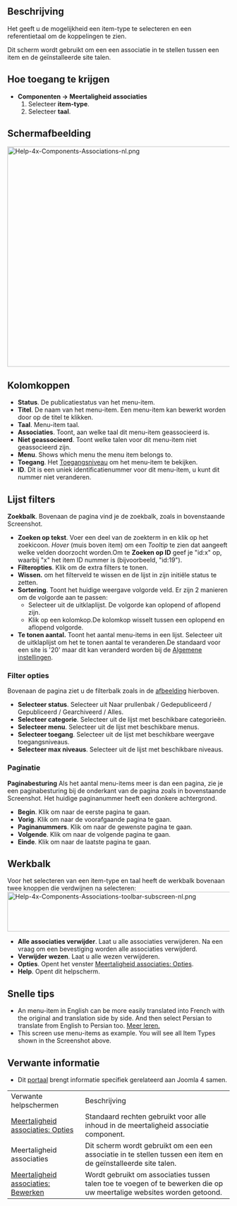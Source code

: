 <!-- Filename: Help4.x:Multilingual_Associations / Display title: Meertaligheid associaties -->

## Beschrijving

Het geeft u de mogelijkheid een item-type te selecteren en een
referentietaal om de koppelingen te zien.

Dit scherm wordt gebruikt om een een associatie in te stellen tussen een
item en de geïnstalleerde site talen.

## Hoe toegang te krijgen

- **Componenten → Meertaligheid associaties**
  1.  Selecteer **item-type**.
  2.  Selecteer **taal**.

## Schermafbeelding

<img
src="https://docs.joomla.org/images/thumb/7/73/Help-4x-Components-Associations-nl.png/800px-Help-4x-Components-Associations-nl.png"
decoding="async"
srcset="https://docs.joomla.org/images/thumb/7/73/Help-4x-Components-Associations-nl.png/1200px-Help-4x-Components-Associations-nl.png 1.5x, https://docs.joomla.org/images/thumb/7/73/Help-4x-Components-Associations-nl.png/1600px-Help-4x-Components-Associations-nl.png 2x"
data-file-width="2720" data-file-height="1700" width="800" height="500"
alt="Help-4x-Components-Associations-nl.png" />

## Kolomkoppen

- **Status**. De publicatiestatus van het menu-item.
- **Titel**. De naam van het menu-item. Een menu-item kan bewerkt worden
  door op de titel te klikken.
- **Taal**. Menu-item taal.
- **Associaties**. Toont, aan welke taal dit menu-item geassocieerd is.
- **Niet geassocieerd**. Toont welke talen voor dit menu-item niet
  geassocieerd zijn.
- **Menu**. Shows which menu the menu item belongs to.
- **Toegang**. Het
  [Toegangsniveau](https://docs.joomla.org/Help4.x:Users:_Viewing_Access_Levels/nl "Help4.x:Users: Viewing Access Levels/nl")
  om het menu-item te bekijken.
- **ID**. Dit is een uniek identificatienummer voor dit menu-item, u
  kunt dit nummer niet veranderen.

## Lijst filters

**Zoekbalk**. Bovenaan de pagina vind je de zoekbalk, zoals in
bovenstaande Screenshot.

- **Zoeken op tekst**. Voer een deel van de zoekterm in en klik op het
  zoekicoon. *Hover* (muis boven item) om een *Tooltip* te zien dat
  aangeeft welke velden doorzocht worden.Om te **Zoeken op ID** geef je
  "id:x" op, waarbij "x" het item ID nummer is (bijvoorbeeld, "id:19").
- **Filteropties**. Klik om de extra filters te tonen.
- **Wissen.** om het filterveld te wissen en de lijst in zijn initiële
  status te zetten.
- **Sortering**. Toont het huidige weergave volgorde veld. Er zijn 2
  manieren om de volgorde aan te passen:
  - Selecteer uit de uitklaplijst. De volgorde kan oplopend of aflopend
    zijn.
  - Klik op een kolomkop.De kolomkop wisselt tussen een oplopend en
    aflopend volgorde.
- **Te tonen aantal.** Toont het aantal menu-items in een lijst.
  Selecteer uit de uitklaplijst om het te tonen aantal te veranderen.De
  standaard voor een site is '20' maar dit kan veranderd worden bij de
  [Algemene
  instellingen](https://docs.joomla.org/Help4.x:Site_Global_Configuration/nl#defaultlistlimit "Help4.x:Site Global Configuration/nl").

### Filter opties

Bovenaan de pagina ziet u de filterbalk zoals in de
[afbeelding](#screenshot) hierboven.

- **Selecteer status**. Selecteer uit Naar prullenbak / Gedepubliceerd /
  Gepubliceerd / Gearchiveerd / Alles.
- **Selecteer categorie**. Selecteer uit de lijst met beschikbare
  categorieën.
- **Selecteer menu**. Selecteer uit de lijst met beschikbare menus.
- **Selecteer toegang**. Selecteer uit de lijst met beschikbare weergave
  toegangsniveaus.
- **Selecteer max niveaus**. Selecteer uit de lijst met beschikbare
  niveaus.

### Paginatie

**Paginabesturing** Als het aantal menu-items meer is dan een pagina,
zie je een paginabesturing bij de onderkant van de pagina zoals in
bovenstaande Screenshot. Het huidige paginanummer heeft
een donkere achtergrond.

- **Begin**. Klik om naar de eerste pagina te gaan.
- **Vorig**. Klik om naar de voorafgaande pagina te gaan.
- **Paginanummers**. Klik om naar de gewenste pagina te gaan.
- **Volgende**. Klik om naar de volgende pagina te gaan.
- **Einde**. Klik om naar de laatste pagina te gaan.

## Werkbalk

Voor het selecteren van een item-type en taal heeft de werkbalk bovenaan
twee knoppen die verdwijnen na selecteren: <img
src="https://docs.joomla.org/images/thumb/3/34/Help-4x-Components-Associations-toolbar-subscreen-nl.png/800px-Help-4x-Components-Associations-toolbar-subscreen-nl.png"
decoding="async"
srcset="https://docs.joomla.org/images/thumb/3/34/Help-4x-Components-Associations-toolbar-subscreen-nl.png/1200px-Help-4x-Components-Associations-toolbar-subscreen-nl.png 1.5x, https://docs.joomla.org/images/thumb/3/34/Help-4x-Components-Associations-toolbar-subscreen-nl.png/1600px-Help-4x-Components-Associations-toolbar-subscreen-nl.png 2x"
data-file-width="2374" data-file-height="267" width="800" height="90"
alt="Help-4x-Components-Associations-toolbar-subscreen-nl.png" />

- **Alle associaties verwijder**. Laat u alle associaties verwijderen.
  Na een vraag om een bevestiging worden alle associaties verwijderd.
- **Verwijder wezen**. Laat u alle wezen verwijderen.
- **Opties**. Opent het venster [Meertaligheid associaties:
  Opties](https://docs.joomla.org/Help4.x:Multilingual_Associations:_Options/nl "Help4.x:Multilingual Associations: Options/nl").
- **Help**. Opent dit helpscherm.

## Snelle tips

- An menu-item in English can be more easily translated into French with
  the original and translation side by side. And then select Persian to
  translate from English to Persian too. [Meer
  leren.](https://docs.joomla.org/Help4.x:Multilingual_Associations:_Edit/nl "Help4.x:Multilingual Associations: Edit/nl")
- This screen use menu-items as example. You will see all Item Types
  shown in the Screenshot above.

## Verwante informatie

- Dit
  [portaal](https://docs.joomla.org/Portal:Joomla_4/nl "Portal:Joomla 4/nl")
  brengt informatie specifiek gerelateerd aan Joomla 4 samen.

|                                                                                                                                                            |                                                                                                                       |
|------------------------------------------------------------------------------------------------------------------------------------------------------------|-----------------------------------------------------------------------------------------------------------------------|
| Verwante helpschermen                                                                                                                                      | Beschrijving                                                                                                          |
| [Meertaligheid associaties: Opties](https://docs.joomla.org/Help4.x:Multilingual_Associations:_Options/nl "Help4.x:Multilingual Associations: Options/nl") | Standaard rechten gebruikt voor alle inhoud in de meertaligheid associatie component.                                 |
| <span class="mw-selflink selflink">Meertaligheid associaties</span>                                                                                        | Dit scherm wordt gebruikt om een een associatie in te stellen tussen een item en de geïnstalleerde site talen.        |
| [Meertaligheid associaties: Bewerken](https://docs.joomla.org/Help4.x:Multilingual_Associations:_Edit/nl "Help4.x:Multilingual Associations: Edit/nl")     | Wordt gebruikt om associaties tussen talen toe te voegen of te bewerken die op uw meertalige websites worden getoond. |
